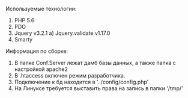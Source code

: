 Используемые технологии: 

1) PHP 5.6
2) PDO
3) Jquery v3.2.1
    a) Jquery.validate v1.17.0
4) Smarty

Информация по сборке:
1) В папке Conf.Server лежат дамб базы данных, а также папка c настройкой apache2
2) В .htaccess включен режим разработчика.
3) Подключение к бд находится в '../config/config.php'
4) На Линуксе требуется выставить права на запись в папки '/tmp/'